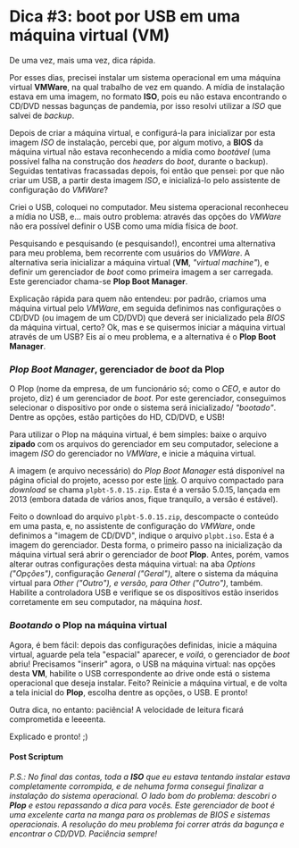 # Dica #3: boot por USB em uma máquina virtual (VM)

De uma vez, mais uma vez, dica rápida.

Por esses dias, precisei instalar um sistema operacional em uma máquina virtual **VMWare**, na qual trabalho de vez em quando. A mídia de instalação estava em uma imagem, no formato **ISO**, pois eu não estava encontrando o CD/DVD nessas bagunças de pandemia, por isso resolvi utilizar a *ISO* que salvei de *backup*. 

Depois de criar a máquina virtual, e configurá-la para inicializar por esta imagem *ISO* de instalação, percebi que, por algum motivo, a **BIOS** da máquina virtual não estava reconhecendo a mídia como *bootável* (uma possível falha na construção dos *headers* do *boot*, durante o backup). Seguidas tentativas fracassadas depois, foi então que pensei: por que não criar um USB, a partir desta imagem *ISO*, e inicializá-lo pelo assistente de configuração do *VMWare*? 

Criei o USB, coloquei no computador. Meu sistema operacional reconheceu a mídia no USB, e... mais outro problema: através das opções do *VMWare* não era possível definir o USB como uma mídia física de *boot*.

Pesquisando e pesquisando (e pesquisando!), encontrei uma alternativa para meu problema, bem recorrente com usuários do *VMWare*. A alternativa seria inicializar a máquina virtual (**VM**, *"virtual machine"*), e definir um gerenciador de *boot* como primeira imagem a ser carregada. Este gerenciador chama-se **Plop Boot Manager**.

Explicação rápida para quem não entendeu: por padrão, criamos uma máquina virtual pelo *VMWare*, em seguida definimos nas configurações o CD/DVD (ou imagem de um CD/DVD) que deverá ser inicializado pela *BIOS* da máquina virtual, certo? Ok, mas e se quisermos iniciar a máquina virtual através de um USB? Eis aí o meu problema, e a alternativa é o **Plop Boot Manager**.

### *Plop Boot Manager*, gerenciador de *boot* da Plop

O Plop (nome da empresa, de um funcionário só; como o *CEO*, e autor do projeto, diz) é um gerenciador de *boot*. Por este gerenciador, conseguimos selecionar o dispositivo por onde o sistema será inicializado/ *"bootado"*. Dentre as opções, estão partições do HD, CD/DVD, e USB!

Para utilizar o Plop na máquina virtual, é bem simples: baixe o arquivo **zipado** com os arquivos do gerenciador em seu computador, selecione a imagem *ISO* do gerenciador no *VMWare*, e inicie a máquina virtual.

A imagem (e arquivo necessário) do *Plop Boot Manager* está disponível na página oficial do projeto, acesso por este [link](https://www.plop.at/en/bootmanager/download.html). O arquivo compactado para *download* se chama `plpbt-5.0.15.zip`. Esta é a versão 5.0.15, lançada em 2013 (embora datada de vários anos, fique tranquilo, a versão é estável). 

Feito o download do arquivo `plpbt-5.0.15.zip`, descompacte o conteúdo em uma pasta, e, no assistente de configuração do *VMWare*, onde definimos a "imagem de CD/DVD", indique o arquivo `plpbt.iso`. Esta é a imagem do gerenciador. Desta forma, o primeiro passo na inicialização da máquina virtual será abrir o gerenciador de *boot* **Plop**. Antes, porém, vamos alterar outras configurações desta máquina virtual: na aba *Options ("Opções")*, configuração *General ("Geral")*, altere o sistema da máquina virtual para *Other ("Outro"), e versão, para Other ("Outro")*, também. Habilite a controladora USB e verifique se os dispositivos estão inseridos corretamente em seu computador, na máquina *host*.

### *Bootando* o **Plop** na máquina virtual

Agora, é bem fácil: depois das configurações definidas, inicie a máquina virtual, aguarde pela tela "espacial" aparecer, e *voilá*, o gerenciador de *boot* abriu! Precisamos "inserir" agora, o USB na máquina virtual: nas opções desta **VM**, habilite o USB correspondente ao drive onde está o sistema operacional que deseja instalar. Feito? Reinicie a máquina virtual, e de volta a tela inicial do **Plop**, escolha dentre as opções, o USB. E pronto! 

Outra dica, no entanto: paciência! 
A velocidade de leitura ficará comprometida e leeeenta.

Explicado e pronto! ;)

#### Post Scriptum

*P.S.: No final das contas, toda a **ISO** que eu estava tentando instalar estava completamente corrompida, e de nehuma forma consegui finalizar a instalação do sistema operacional. O lado bom do problema: descobri o **Plop** e estou repassando a dica para vocês. Este gerenciador de boot é uma excelente carta na manga para os problemas de BIOS e sistemas operacionais. A resolução do meu problema foi correr atrás da bagunça e encontrar o CD/DVD. Paciência sempre!*
